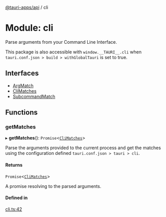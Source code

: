 [@tauri-apps/api](../README.md) / cli

# Module: cli

Parse arguments from your Command Line Interface.

This package is also accessible with `window.__TAURI__.cli` when `tauri.conf.json > build > withGlobalTauri` is set to true.

## Interfaces

- [ArgMatch](../interfaces/cli.ArgMatch.md)
- [CliMatches](../interfaces/cli.CliMatches.md)
- [SubcommandMatch](../interfaces/cli.SubcommandMatch.md)

## Functions

### getMatches

▸ **getMatches**(): `Promise`<[`CliMatches`](../interfaces/cli.CliMatches.md)\>

Parse the arguments provided to the current process and get the matches using the configuration defined `tauri.conf.json > tauri > cli`.

#### Returns

`Promise`<[`CliMatches`](../interfaces/cli.CliMatches.md)\>

A promise resolving to the parsed arguments.

#### Defined in

[cli.ts:42](https://github.com/tauri-apps/tauri/blob/2c040ea/tooling/api/src/cli.ts#L42)
